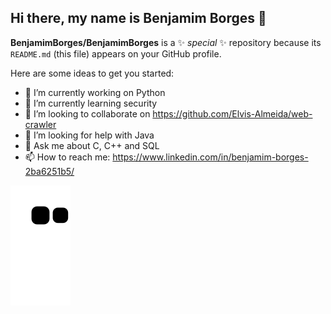 ## Hi there, my name is Benjamim Borges 👋


**BenjamimBorges/BenjamimBorges** is a ✨ _special_ ✨ repository because its `README.md` (this file) appears on your GitHub profile.

Here are some ideas to get you started:

- 🔭 I’m currently working on Python
- 🌱 I’m currently learning security
- 👯 I’m looking to collaborate on https://github.com/Elvis-Almeida/web-crawler
- 🤔 I’m looking for help with Java
- 💬 Ask me about C, C++ and SQL
- 📫 How to reach me: https://www.linkedin.com/in/benjamim-borges-2ba6251b5/

![Snake animation](https://github.com/BenjamimBorges/BenjamimBorges/blob/output/github-contribution-grid-snake.svg)
